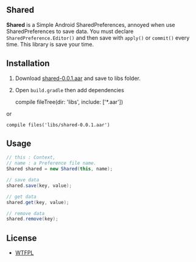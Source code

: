 ## Shared

**Shared** is a Simple Android SharedPreferences, annoyed when use SharedPreferences to save data.
You must declare `SharedPreference.Editor()` and then save with `apply()` or `commit()` every time.
This library is save your time.

## Installation

1. Download [shared-0.0.1.aar](https://github.com/Devahoy/Shared/releases/download/v0.0.1/shared-0.0.1.aar) and save to libs folder.
2. Open `build.gradle` then add dependencies

    compile fileTree(dir: 'libs', include: ['*.aar'])

or

    compile files('libs/shared-0.0.1.aar')


## Usage

```java
// this : Context,
// name : a Preference file name.
Shared shared = new Shared(this, name);

// save data
shared.save(key, value);

// get data
shared.get(key, value);

// remove data
shared.remove(key);
```

## License
- [WTFPL](http://www.wtfpl.net/faq/)